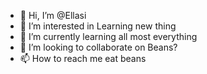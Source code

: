 - 👋 Hi, I’m @Ellasi
- 👀 I’m interested in Learning new thing
- 🌱 I’m currently learning all most everything
- 💞️ I’m looking to collaborate on Beans?
- 📫 How to reach me eat beans
<!---
Ellasi/Ellasi is a ✨ special ✨ repository because its `README.md` (this file) appears on your GitHub profile.
You can click the Preview link to take a look at your changes.
--->
